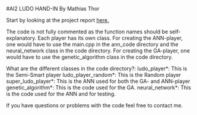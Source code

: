 #AI2 LUDO HAND-IN By Mathias Thor

Start by looking at the project report [here.](https://github.com/MathiasThor/Genetic_ANN_Ludo_player/blob/master/AI2_LUDO.pdf)

The code is not fully commented as the function names should be self-explanatory.
Each player has its own class.
For creating the ANN-player, one would have to use the main.cpp in the
ann_code directory and the neural_network class in the code directory.
For creating the GA-player, one would have to use the genetic_algorithm
class in the code directory.

What are the different classes in the code directory?:
  ludo_player*:         This is the Semi-Smart player
  ludo_player_random*:  This is the Random player
  super_ludo_player*:   This is the ANN used for both the GA- and ANN-player
  genetic_algorithm*:   This is the code used for the GA.
  neural_network*:      This is the code used for the ANN and for testing.

If you have questions or problems with the code feel free to contact me.
